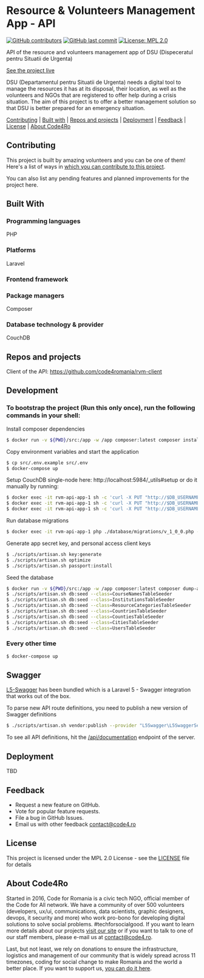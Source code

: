 # Resource & Volunteers Management App - API

[![GitHub contributors](https://img.shields.io/github/contributors/code4romania/rvm-api.svg?style=for-the-badge)](https://github.com/code4romania/rvm-api/graphs/contributors)    [![GitHub last commit](https://img.shields.io/github/last-commit/code4romania/rvm-api.svg?style=for-the-badge)](https://github.com/code4romania/rvm-api/commits/master) [![License: MPL 2.0](https://img.shields.io/badge/license-MPL%202.0-brightgreen.svg?style=for-the-badge)](https://opensource.org/licenses/MPL-2.0)

API of the resource and volunteers management app of DSU (Dispeceratul pentru Situatii de Urgenta)

[See the project live](https://www.figma.com/proto/K7Qqywpx1QFVzG1ml2Fa3qsv/Resource-%26-Volunteer-Management-App?scaling=min-zoom)

DSU (Departamentul pentru Situatii de Urgenta) needs a digital tool to manage the resources it has at its disposal, their location, as well as the volunteers and NGOs that are registered to offer help during a crisis situation. The aim of this project is to offer a better management solution so that DSU is better prepared for an emergency situation.

[Contributing](#contributing) | [Built with](#built-with) | [Repos and projects](#repos-and-projects) | [Deployment](#deployment) | [Feedback](#feedback) | [License](#license) | [About Code4Ro](#about-code4ro)

## Contributing

This project is built by amazing volunteers and you can be one of them! Here's a list of ways in [which you can contribute to this project](.github/CONTRIBUTING.MD).

You can also list any pending features and planned improvements for the project here.

## Built With

### Programming languages

PHP

### Platforms

Laravel

### Frontend framework

### Package managers

Composer

### Database technology & provider

CouchDB

## Repos and projects

Client of the API: https://github.com/code4romania/rvm-client


## Development

### To bootstrap the project (Run this only once), run the following commands in your shell:

Install composer dependencies
```bash
$ docker run -v ${PWD}/src:/app -w /app composer:latest composer install --ignore-platform-reqs --no-scripts --no-interaction --prefer-dist --optimize-autoloader
```

Copy environment variables and start the application
```bash
$ cp src/.env.example src/.env
$ docker-compose up
```

Setup CouchDB single-node here: http://localhost:5984/_utils#setup or do it manually by running:
```bash
$ docker exec -it rvm-api-app-1 sh -c 'curl -X PUT "http://$DB_USERNAME:$DB_PASSWORD@$DB_HOST:$DB_PORT/_users"'
$ docker exec -it rvm-api-app-1 sh -c 'curl -X PUT "http://$DB_USERNAME:$DB_PASSWORD@$DB_HOST:$DB_PORT/_replicator"'
$ docker exec -it rvm-api-app-1 sh -c 'curl -X PUT "http://$DB_USERNAME:$DB_PASSWORD@$DB_HOST:$DB_PORT/_global_changes"'
```

Run database migrations
```bash
$ docker exec -it rvm-api-app-1 php ./database/migrations/v_1_0_0.php -c migrate
```

Generate app secret key, and personal access client keys
```bash
$ ./scripts/artisan.sh key:generate
$ ./scripts/artisan.sh optimize
$ ./scripts/artisan.sh passport:install
```

Seed the database
```bash
$ docker run -v ${PWD}/src:/app -w /app composer:latest composer dump-autoload
$ ./scripts/artisan.sh db:seed --class=CourseNamesTableSeeder
$ ./scripts/artisan.sh db:seed --class=InstitutionsTableSeeder
$ ./scripts/artisan.sh db:seed --class=ResourceCategoriesTableSeeder
$ ./scripts/artisan.sh db:seed --class=CountriesTableSeeder
$ ./scripts/artisan.sh db:seed --class=CountiesTableSeeder
$ ./scripts/artisan.sh db:seed --class=CitiesTableSeeder
$ ./scripts/artisan.sh db:seed --class=UsersTableSeeder
```

### Every other time

```bash
$ docker-compose up
```

## Swagger
[L5-Swagger](https://github.com/DarkaOnLine/L5-Swagger) has been bundled which is a Laravel 5 - Swagger integration that
works out of the box.

To parse new API route definitions, you need to publish a new version of Swagger definitions

```bash
$ ./scripts/artisan.sh vendor:publish --provider "L5Swagger\L5SwaggerServiceProvider"
```

To see all API definitions, hit the [/api/documentation](http://localhost:8080/api/documentation) endpoint of the server.
## Deployment

TBD

## Feedback

* Request a new feature on GitHub.
* Vote for popular feature requests.
* File a bug in GitHub Issues.
* Email us with other feedback contact@code4.ro

## License

This project is licensed under the MPL 2.0 License - see the [LICENSE](LICENSE) file for details

## About Code4Ro

Started in 2016, Code for Romania is a civic tech NGO, official member of the Code for All network. We have a community of over 500 volunteers (developers, ux/ui, communications, data scientists, graphic designers, devops, it security and more) who work pro-bono for developing digital solutions to solve social problems. #techforsocialgood. If you want to learn more details about our projects [visit our site](https://www.code4.ro/en/) or if you want to talk to one of our staff members, please e-mail us at contact@code4.ro.

Last, but not least, we rely on donations to ensure the infrastructure, logistics and management of our community that is widely spread across 11 timezones, coding for social change to make Romania and the world a better place. If you want to support us, [you can do it here](https://code4.ro/en/donate/).

